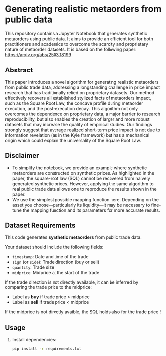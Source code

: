 # Generating realistic metaorders from public data

This repository contains a Jupyter Notebook that generates synthetic metaorders using public data.
It aims to provide an efficient tool for both practitioners and academics to overcome the scarcity and proprietary nature of metaorder datasets. It is based on the following paper: https://arxiv.org/abs/2503.18199 

## Abstract 

This paper introduces a novel algorithm for generating realistic metaorders from public trade data, addressing a longstanding challenge in price impact research that has traditionally relied on proprietary datasets. Our method effectively recovers all established stylized facts of metaorders impact, such as the Square Root Law, the concave profile during metaorder execution, and the post-execution decay. This algorithm not only overcomes the dependence on proprietary data, a major barrier to research reproducibility, but also enables the creation of larger and more robust datasets that may increase the quality of empirical studies. Our findings strongly suggest that average realized short-term price impact is not due to information revelation (as in the Kyle framework) but has a mechanical origin which could explain the universality of the Square Root Law.

## Disclaimer 

- To simplify the notebook, we provide an example where synthetic metaorders are constructed on synthetic prices. As highlighted in the paper, the square-root law (SQL) cannot be recovered from naively generated synthetic prices. However, applying the same algorithm to real public trade data allows one to reproduce the results shown in the paper.
- We use the simplest possible mapping function here. Depending on the asset you choose—particularly its liquidity—it may be necessary to fine-tune the mapping function and its parameters for more accurate results.

## Dataset Requirements

This code generates **synthetic metaorders** from public trade data. 

Your dataset should include the following fields:

- `timestamp`: Date and time of the trade  
- `sign` (or `side`): Trade direction (buy or sell)  
- `quantity`: Trade size  
- `midprice`: Midprice at the start of the trade  

If the trade direction is not directly available, it can be inferred by comparing the trade price to the midprice:
- Label as **buy** if trade price > midprice  
- Label as **sell** if trade price < midprice  

If the midprice is not directly avaible, the SQL holds also for the trade price !

## Usage
1. Install dependencies:
   ```bash
   pip install -r requirements.txt






